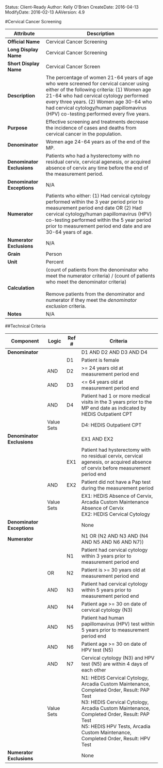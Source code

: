 Status: Client-Ready
Author: Kelly O'Brien
CreateDate: 2016-04-13
ModifyDate: 2016-02-13
AAVersion: 4.9

#Cervical Cancer Screening

| Attribute | Description |
| --------- | ----------- |
| **Official Name** | Cervical Cancer Screening |
| **Long Display Name** | Cervical Cancer Screening |
| **Short Display Name** | Cervical Cancer Screen |
| **Description** | The percentage of women 21-64 years of age who were screened for cervical cancer using either of the following criteria: (1) Women age 21-64 who had cervical cytology performed every three years. (2) Women age 30-64 who had cervical cytology/human papillomavirus (HPV) co-testing performed every five years. |
| **Purpose** | Effective screening and treatments decrease the incidence of cases and deaths from cervical cancer in the population. |
| **Denominator** | Women age 24-64 years as of the end of the MP. |
| **Denominator Exclusions** | Patients who had a hysterectomy with no residual cervix, cervical agenesis, or acquired absence of cervix any time before the end of the measurement period. |
| **Denominator Exceptions** | N/A |
| **Numerator** | Patients who either: (1) Had cervical cytology performed within the 3 year period prior to measurement period end date OR (2) Had cervical cytology/human papillomavirus (HPV) co-testing performed within the 5 year period prior to measurement period end date and are 30-64 years of age. |
| **Numerator Exclusions** | N/A |
| **Grain** | Person |
| **Unit** | Percent |
| **Calculation** | (count of patients from the denominator who meet the numerator criteria) / (count of patients who meet the denominator criteria)<br><br>Remove patients from the denominator and numerator if they meet the *denominator exclusion* criteria. |
| **Notes** | N/A |


##Technical Criteria

| Component | Logic | Ref # | Criteria |
| --------- | ----- | ----- | -------- |
| **Denominator** | | | D1 AND D2 AND D3 AND D4 |
| |  | D1 | Patient is female |
| | AND | D2 | >= 24 years old at measurement period end |
| | AND | D3 | <= 64 years old at measurement period end |
| | AND | D4 | Patient had 1 or more medical visits in the 3 years prior to the MP end date as indicated by HEDIS Outpatient CPT |
| | Value Sets | | D4: HEDIS Outpatient CPT |
| **Denominator Exclusions** | | | EX1 AND EX2 |
| |  | EX1 | Patient had hysterectomy with no residual cervix, cervical agenesis, or acquired absence of cervix before measurement period end |
| | AND | EX2 | Patient did not have a Pap test during the measurement period |
| | Value Sets | | EX1: HEDIS Absence of Cervix, Arcadia Custom Maintenance Absence of Cervix<br>EX2: HEDIS Cervical Cytology |
| **Denominator Exceptions** | | | None |
| **Numerator** | | | N1 OR (N2 AND N3 AND (N4 AND N5 AND N6 AND N7)) |
| |  | N1 | Patient had cervical cytology within 3 years prior to measurement period end |
| | OR | N2 | Patient is >= 30 years old at measurement period end |
| | AND | N3 | Patient had cervical cytology within 5 years prior to measurement period end |
| | AND | N4 | Patient age >= 30 on date of cervical cytology (N3) |
| | AND | N5 | Patient had human papillomavirus (HPV) test within 5 years prior to measurement period end |
| | AND | N6 | Patient age >= 30 on date of HPV test (N5) |
| | AND | N7 | Cervical cytology (N3) and HPV test (N5) are within 4 days of each other |
| | Value Sets | | N1: HEDIS Cervical Cytology, Arcadia Custom Maintenance, Completed Order, Result: PAP Test<br>N3: HEDIS Cervical Cytology, Arcadia Custom Maintenance, Completed Order, Result: PAP Test<br>N5: HEDIS HPV Tests, Arcadia Custom Maintenance, Completed Order, Result: HPV Test |
| **Numerator Exclusions** | | | None |
